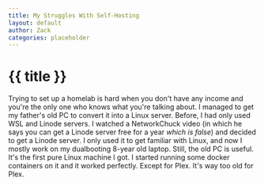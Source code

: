 ```yaml
---
title: My Struggles With Self-Hosting
layout: default
author: Zack
categories: placeholder
---
```

<h1>{{ title }}</h1>
Trying to set up a homelab is hard when you don't have any income and you're the only one who knows what you're talking about. I managed to get my father's old PC to convert it into a Linux server. Before, I had only used WSL and Linode servers. I watched a NetworkChuck video (in which he says you can get a Linode server free for a year <em>which is false</em>) and decided to get a Linode server. I only used it to get familiar with Linux, and now I mostly work on my dualbooting 8-year old laptop. Still, the old PC is useful. It's the first pure Linux machine I got. I started running some docker containers on it and it worked perfectly. Except for Plex. It's way too old for Plex. 
